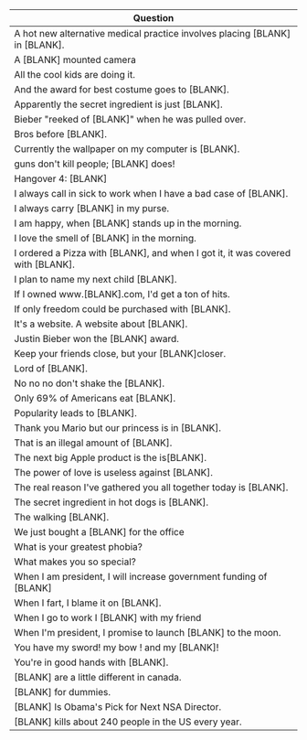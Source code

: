 Question |
--- |
A hot new alternative medical practice involves placing [BLANK] in [BLANK]. |
A [BLANK] mounted camera |
All the cool kids are doing it. |
And the award for best costume goes to [BLANK]. |
Apparently the secret ingredient is just [BLANK]. |
Bieber "reeked of [BLANK]" when he was pulled over. |
Bros before [BLANK]. |
Currently the wallpaper on my computer is [BLANK]. |
guns don't kill people; [BLANK] does! |
Hangover 4: [BLANK] |
I always call in sick to work when I have a bad case of [BLANK]. |
I always carry [BLANK] in my purse. |
I am happy, when [BLANK] stands up in the morning. |
I love the smell of [BLANK] in the morning. |
I ordered a Pizza with [BLANK], and when I got it, it was covered with [BLANK]. |
I plan to name my next child [BLANK]. |
If I owned www.[BLANK].com, I'd get a ton of hits. |
If only freedom could be purchased with [BLANK]. |
It's a website. A website about [BLANK]. |
Justin Bieber won the [BLANK] award. |
Keep your friends close, but your [BLANK]closer. |
Lord of [BLANK]. |
No no no don't shake the [BLANK]. |
Only 69% of Americans eat [BLANK]. |
Popularity leads to [BLANK]. |
Thank you Mario but our princess is in [BLANK]. |
That is an illegal amount of [BLANK]. |
The next big Apple product is the is[BLANK]. |
The power of love is useless against [BLANK]. |
The real reason I've gathered you all together today is [BLANK]. |
The secret ingredient in hot dogs is [BLANK]. |
The walking [BLANK]. |
We just bought a [BLANK] for the office |
What is your greatest phobia? |
What makes you so special? |
When I am president, I will increase government funding of [BLANK] |
When I fart, I blame it on [BLANK]. |
When I go to work I [BLANK] with my friend |
When I'm president, I promise to launch [BLANK] to the moon. |
You have my sword! my bow ! and my [BLANK]! |
You're in good hands with [BLANK]. |
[BLANK] are a little different in canada. |
[BLANK] for dummies. |
[BLANK] Is Obama's Pick for Next NSA Director. |
[BLANK] kills about 240 people in the US every year. |

